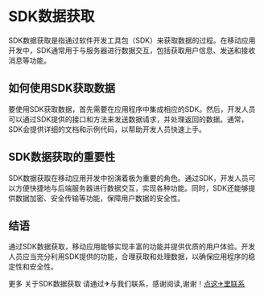 # SDK数据获取

SDK数据获取是指通过软件开发工具包（SDK）来获取数据的过程。在移动应用开发中，SDK通常用于与服务器进行数据交互，包括获取用户信息、发送和接收消息等功能。

## 如何使用SDK获取数据

要使用SDK获取数据，首先需要在应用程序中集成相应的SDK。然后，开发人员可以通过SDK提供的接口和方法来发送数据请求，并处理返回的数据。通常，SDK会提供详细的文档和示例代码，以帮助开发人员快速上手。

## SDK数据获取的重要性

SDK数据获取在移动应用开发中扮演着极为重要的角色。通过SDK，开发人员可以方便快捷地与后端服务器进行数据交互，实现各种功能。同时，SDK还能够提供数据加密、安全传输等功能，保障用户数据的安全性。

## 结语

通过SDK数据获取，移动应用能够实现丰富的功能并提供优质的用户体验。开发人员应当充分利用SDK提供的功能，合理获取和处理数据，以确保应用程序的稳定性和安全性。

更多 关于SDK数据获取 请通过✈与我们联系，感谢阅读,谢谢！[点这✈里联系](https://ww.k02.cc)